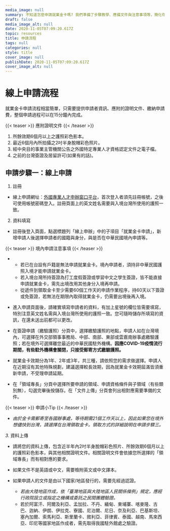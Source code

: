 ```yaml
---
media_image: null
summary: 不知道怎麼申請就業金卡嗎? 我們準備了步驟教學、應備文件與注意事項等，簡化你的申請。
draft: false
media_image_alt: null
date: 2020-11-05T07:09:20.617Z
topic: resources
title: 申請流程
tags: null
categories: null
style: title
cover_image: null
publishDate: 2020-11-05T07:09:20.617Z
cover_image_alt: null
---
```

# 線上申請流程

就業金卡申請流程相當簡單，只需要提供申請者資訊、應附的證明文件、繳納申請費，整個申請過程可以在15分鐘內完成。

{{< teaser >}}
應附證明文件
{{< /teaser >}}

1. 所餘效期6個月以上之護照彩色影本。
2. 最近6個月內所拍攝之2吋半身脫帽彩色照片。
3. 經中央目的事業主管機關公告之外國特定專業人才資格認定文件之電子檔。
4. 之前的台灣簽證及居留許可(如果有的話)。

## 申請步驟一：線上申請

1. 註冊

* 線上申請網址：[外國專業人才申辦窗口平台](https://coa.immigration.gov.tw/coa-frontend/four-in-one/entry/)，首次登入者須先註冊帳號，之後可使用帳號密碼登入。註冊頁面上的英文姓名需要與入境台灣所使用的護照一致。

2. 資料填寫

* 註冊後登入頁面，點選標題列「線上申辦」中的子項目「就業金卡申請」，新增申請人後選擇申請者的國籍與身分，與是否在中華民國境內申請等。

{{< teaser >}}
境內申請注意事項
{{< /teaser >}}

* * 若已在台設有戶籍是無法申請就業金卡。境內申請者，須持非中華民國護照入境才能申請就業金卡。
  * 若入境台灣所持簽證為打工度假簽證或學習中文之學生簽證，皆不能直接申請就業金卡，需先出境改用其他身分入境再申請。
  * 從遞件到領取金卡至少需要60個工作天的申請作業程序，持60天以下簽證或免簽證，若無法在期限內取得就業金卡，仍需要出境後再入境。


* 進入申請頁面後，請確實填寫申請者的資料，有加上星號的欄位皆需要填寫，特別注意英文姓名需與入境台灣所使用的護照一致。您可隨時儲存所填寫的資訊，在還未送出前都可以更改。
* 在簽證申請（繳驗護照）分頁中，選擇繳驗護照的地點，申請人如在台灣境內，可選擇在外交部領事事務局、中部、南部、東部或雲嘉南辦事處繳驗護照；若在境外可選擇離您最近的中華民國駐外機構。**因應COVID-19疫情流行期間，有些駐外機構會關閉，只接受郵寄方式繳驗護照。**
* 就業金卡效期分為1年、2年或3年，共三種，請依照您的需求做選擇。申請人在近期沒有其他特殊規劃，建議選擇較長效期，因為就業金卡效期屆滿皆須重新申請，不受理申請延期。
* 在「領域專長」分頁中選擇所要申請的領域、申請資格條件與子領域（有些類別無），勾選完畢後按儲存。在「文件上傳」分頁會列出相對應需要準備的文件。

{{< teaser >}}
申請小Tip
{{< /teaser >}}

* *由於金卡需郵寄至各國辦事處，等待期需21個工作天以上，因此如果您在境外想儘快到台灣，請選擇在台灣領取金卡。領取方式的詳細說明在申請步驟三。*

*3.* 資料上傳

* 請將您的資料上傳，包含近半年內2吋半身脫帽彩色照片、所餘效期6個月以上的護照彩色影本，與其他相關證明文件。相關證明文件會依據您所選擇的「領域專長」而有相對應的要求。
* 如果文件不是英語或中文，需要檢附英文或中文譯本。
* 如果申請人的文件是由以下國家/地區發行的，需要先經過認證。

  * *若由大陸地區作成，依「臺灣地區與大陸地區人民關係條例」規定，應經行政院設立或指定之機構或委託之民間團體驗證。*
  * 若於阿富汗、阿爾及利亞、孟加拉、不丹、緬甸、柬埔寨、喀麥隆、古巴、迦納、伊朗、伊拉克、寮國、尼泊爾、尼日、奈及利亞、巴基斯坦、塞內加爾、索馬利亞、斯里蘭卡、敘利亞、菲律賓、泰國、越南、馬來西亞、印尼等國家地區作成者，需先取得我國駐外館處之驗證。